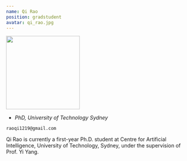 ```yaml
---
name: Qi Rao
position: gradstudent
avatar: qi_rao.jpg
---
```


<img width="200" src="{{site.baseurl}}/images/people/{{page.avatar}}" data-action="zoom">

- _PhD, University of Technology Sydney_<br>
<!--- _Science coach. Collaborator. Transdisciplinary optimist._-->

<i class="fa fa-envelope-o"></i> `raoqi1219@gmail.com`

Qi Rao is currently a first-year Ph.D. student at Centre for Artificial Intelligence, University of Technology, Sydney, under the supervision of Prof. Yi Yang.
